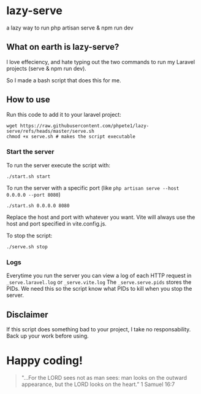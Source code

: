 # lazy-serve
a lazy way to run php artisan serve &amp; npm run dev

## What on earth is lazy-serve?
I love effeciency, and hate typing out the two commands to run my Laravel projects (serve & npm run dev).

So I made a bash script that does this for me.

## How to use
Run this code to add it to your laravel project:
```
wget https://raw.githubusercontent.com/phpete1/lazy-serve/refs/heads/master/serve.sh
chmod +x serve.sh # makes the script executable
```

### Start the server
To run the server execute the script with:

```
./start.sh start
```

To run the server with a specific port (like `php artisan serve --host 0.0.0.0 --port 8080`)
```
./start.sh 0.0.0.0 8080
```
Replace the host and port with whatever you want.
Vite will always use the host and port specified in vite.config.js.

To stop the script:
```
./serve.sh stop
```
### Logs
Everytime you run the server you can view a log of each HTTP request in `_serve.laravel.log` or `_serve.vite.log`
The `_serve.serve.pids` stores the PIDs. We need this so the script know what PIDs to kill when you stop the server.

## Disclaimer
If this script does something bad to your project, I take no responsability. Back up your work before using.

# Happy coding!
> "...For the LORD sees not as man sees: man looks on the outward appearance, but the LORD looks on the heart.” 1 Samuel 16:7
